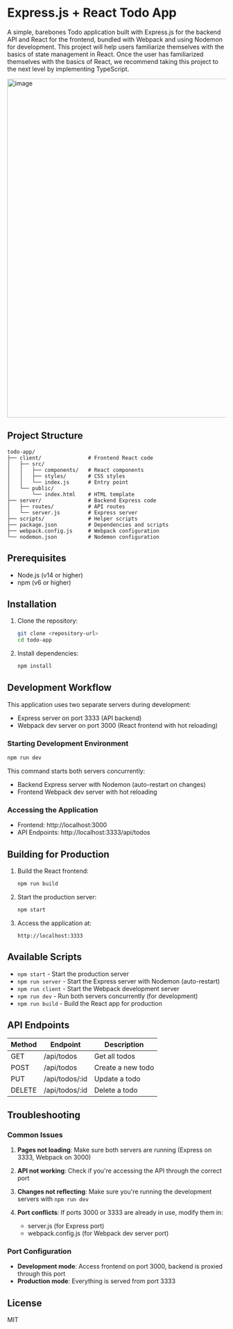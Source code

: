 # Express.js + React Todo App

A simple, barebones Todo application built with Express.js for the backend API and React for the frontend, bundled with Webpack and using Nodemon for development. This project will help users familiarize themselves with the basics of state management in React. Once the user has familiarized themselves with the basics of React, we recommend taking this project to the next level by implementing TypeScript. 

<img width="780" alt="image" src="https://github.com/user-attachments/assets/aecfb7ce-d843-47de-bc1a-9b448d8f66d5" />

## Project Structure

```
todo-app/
├── client/               # Frontend React code
│   ├── src/
│   │   ├── components/   # React components
│   │   ├── styles/       # CSS styles
│   │   └── index.js      # Entry point
│   └── public/
│       └── index.html    # HTML template
├── server/               # Backend Express code
│   ├── routes/           # API routes
│   └── server.js         # Express server
├── scripts/              # Helper scripts
├── package.json          # Dependencies and scripts
├── webpack.config.js     # Webpack configuration
└── nodemon.json          # Nodemon configuration
```

## Prerequisites

- Node.js (v14 or higher)
- npm (v6 or higher)

## Installation

1. Clone the repository:
   ```bash
   git clone <repository-url>
   cd todo-app
   ```

2. Install dependencies:
   ```bash
   npm install
   ```

## Development Workflow

This application uses two separate servers during development:
- Express server on port 3333 (API backend)
- Webpack dev server on port 3000 (React frontend with hot reloading)

### Starting Development Environment

```bash
npm run dev
```

This command starts both servers concurrently:
- Backend Express server with Nodemon (auto-restart on changes)
- Frontend Webpack dev server with hot reloading

### Accessing the Application

- Frontend: http://localhost:3000
- API Endpoints: http://localhost:3333/api/todos

## Building for Production

1. Build the React frontend:
   ```bash
   npm run build
   ```

2. Start the production server:
   ```bash
   npm start
   ```

3. Access the application at:
   ```
   http://localhost:3333
   ```

## Available Scripts

- `npm start` - Start the production server
- `npm run server` - Start the Express server with Nodemon (auto-restart)
- `npm run client` - Start the Webpack development server
- `npm run dev` - Run both servers concurrently (for development)
- `npm run build` - Build the React app for production

## API Endpoints

| Method | Endpoint        | Description         |
|--------|-----------------|---------------------|
| GET    | /api/todos      | Get all todos       |
| POST   | /api/todos      | Create a new todo   |
| PUT    | /api/todos/:id  | Update a todo       |
| DELETE | /api/todos/:id  | Delete a todo       |

## Troubleshooting

### Common Issues

1. **Pages not loading**: Make sure both servers are running (Express on 3333, Webpack on 3000)

2. **API not working**: Check if you're accessing the API through the correct port

3. **Changes not reflecting**: Make sure you're running the development servers with `npm run dev`

4. **Port conflicts**: If ports 3000 or 3333 are already in use, modify them in:
   - server.js (for Express port)
   - webpack.config.js (for Webpack dev server port)

### Port Configuration

- **Development mode**: Access frontend on port 3000, backend is proxied through this port
- **Production mode**: Everything is served from port 3333

## License

MIT
